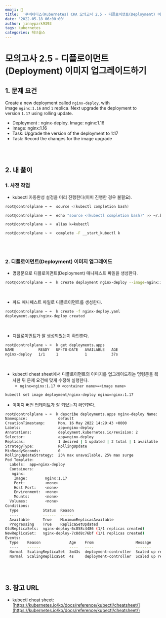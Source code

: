 ```yaml
---
emoji: 🔧
title:  '쿠버네티스(Kubernetes) CKA 모의고사 2.5 - 디플로이먼트(Deployment) 이미지 업그레이드하기'
date: '2022-05-18 06:00:00'
author: jinnypark9393
tags: kubernetes
categories: 데브옵스
---
```


# 모의고사 2.5 - 디플로이먼트(Deployment) 이미지 업그레이드하기

## 1. 문제 요건

Create a new deployment called `nginx-deploy`, with image `nginx:1.16` and `1` replica. Next upgrade the deployment to version `1.17` using rolling update.

- Deployment : nginx-deploy. Image: nginx:1.16
- Image: nginx:1.16
- Task: Upgrade the version of the deployment to 1:17
- Task: Record the changes for the image upgrade

<br/><br/>

## 2. 내 풀이

### 1. 사전 작업

- kubectl 자동완성 설정을 미리 진행한다(이미 진행한 경우 불필요).

```bash
root@controlplane ~ ➜  source <(kubectl completion bash)

root@controlplane ~ ➜  echo "source <(kubectl completion bash)" >> ~/.bashrc 

root@controlplane ~ ➜  alias k=kubectl

root@controlplane ~ ➜  complete -F __start_kubectl k
```

<br/><br/>

### 2. 디플로이먼트(Deployment) 이미지 업그레이드

- 명령문으로 디플로이먼트(Deployment) 매니페스트 파일을 생성한다.

```bash
root@controlplane ~ ➜  k create deployment nginx-deploy --image=nginx:1.16 --replicas=1 --dry-run=client -o yaml > nginx-deploy.yaml
```

<br/>

- 파드 매니페스트 파일로 디플로이먼트를 생성한다.

```bash
root@controlplane ~ ➜  k create -f nginx-deploy.yaml 
deployment.apps/nginx-deploy created
```

<br/>

- 디플로이먼트가 잘 생성되었는지 확인한다.

```bash
root@controlplane ~ ➜  k get deployments.apps 
NAME           READY   UP-TO-DATE   AVAILABLE   AGE
nginx-deploy   1/1     1            1           37s
```

<br/>

- kubectl cheat sheet에서 디플로이먼트의 이미지를 업그레이드하는 명령문을 복사한 뒤 문제 요건에 맞게 수정해 실행한다.
    - `nginx=nginx:1.17` ⇒ `<container name>=<image name>`

```bash
kubectl set image deployment/nginx-deploy nginx=nginx:1.17
```

- 이미지 버전 업데이트가 잘 되었는지 확인한다.

```bash
root@controlplane ~ ➜  k describe deployments.apps nginx-deploy Name:                   nginx-deploy
Namespace:              default
CreationTimestamp:      Mon, 16 May 2022 14:29:43 +0000
Labels:                 app=nginx-deploy
Annotations:            deployment.kubernetes.io/revision: 2
Selector:               app=nginx-deploy
Replicas:               1 desired | 1 updated | 2 total | 1 available | 1 unavailable
StrategyType:           RollingUpdate
MinReadySeconds:        0
RollingUpdateStrategy:  25% max unavailable, 25% max surge
Pod Template:
  Labels:  app=nginx-deploy
  Containers:
   nginx:
    Image:        nginx:1.17
    Port:         <none>
    Host Port:    <none>
    Environment:  <none>
    Mounts:       <none>
  Volumes:        <none>
Conditions:
  Type           Status  Reason
  ----           ------  ------
  Available      True    MinimumReplicasAvailable
  Progressing    True    ReplicaSetUpdated
OldReplicaSets:  nginx-deploy-6c858c4486 (1/1 replicas created)
NewReplicaSet:   nginx-deploy-7c8d8c76bf (1/1 replicas created)
Events:
  Type    Reason             Age    From                   Message
  ----    ------             ----   ----                   -------
  Normal  ScalingReplicaSet  3m43s  deployment-controller  Scaled up replica set nginx-deploy-6c858c4486 to 1
  Normal  ScalingReplicaSet  4s     deployment-controller  Scaled up replica set nginx-deploy-7c8d8c76bf to 1
```

<br/><br/>

## 3. 참고 URL

- kubectl cheat sheet: [https://kubernetes.io/ko/docs/reference/kubectl/cheatsheet/](https://kubernetes.io/ko/docs/reference/kubectl/cheatsheet/)
  
<br/>